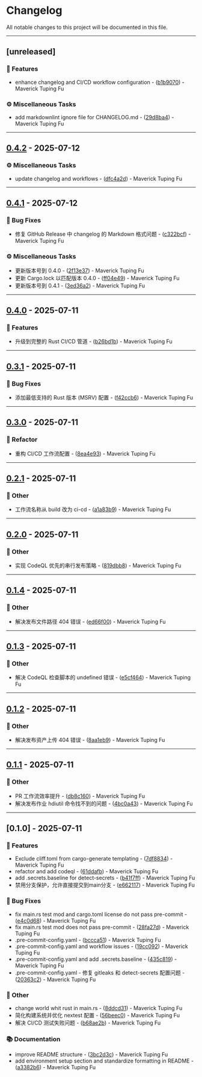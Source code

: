 # Changelog

All notable changes to this project will be documented in this file.

---
## [unreleased]

### 🚀 Features

- enhance changelog and CI/CD workflow configuration - ([b1b9070]($REPO/commit/b1b907082047d2304a57dc0908f9f088e28cad3c)) - Maverick Tuping Fu

### ⚙️ Miscellaneous Tasks

- add markdownlint ignore file for CHANGELOG.md - ([29d8ba4]($REPO/commit/29d8ba4772cc70db9da6d228de9de585bfa24eeb)) - Maverick Tuping Fu

---
## [0.4.2]($REPO/compare/v0.4.1..v0.4.2) - 2025-07-12

### ⚙️ Miscellaneous Tasks

- update changelog and workflows - ([dfc4a2d]($REPO/commit/dfc4a2d93bb6ba5b039155978139c92dbeaebbe7)) - Maverick Tuping Fu

---
## [0.4.1]($REPO/compare/v0.4.0..v0.4.1) - 2025-07-12

### 🐛 Bug Fixes

- 修复 GitHub Release 中 changelog 的 Markdown 格式问题 - ([c322bcf]($REPO/commit/c322bcff91d39efc57fdb3b2a8fe47fd12722e9f)) - Maverick Tuping Fu

### ⚙️ Miscellaneous Tasks

- 更新版本号到 0.4.0 - ([2f13e37]($REPO/commit/2f13e37c4775032803fbbf75ba7108d1d8b5f19e)) - Maverick Tuping Fu
- 更新 Cargo.lock 以匹配版本 0.4.0 - ([ff04e49]($REPO/commit/ff04e49f485bd6fb3fa0e52c125f086423723671)) - Maverick Tuping Fu
- 更新版本号到 0.4.1 - ([3ed36a2]($REPO/commit/3ed36a2162eac72fe882e31239c6682b41c585db)) - Maverick Tuping Fu

---
## [0.4.0]($REPO/compare/v0.3.1..v0.4.0) - 2025-07-11

### 🚀 Features

- 升级到完整的 Rust CI/CD 管道 - ([b26bd1b]($REPO/commit/b26bd1bc4460246c399c8ca350b205ac1c3596a6)) - Maverick Tuping Fu

---
## [0.3.1]($REPO/compare/v0.3.0..v0.3.1) - 2025-07-11

### 🐛 Bug Fixes

- 添加最低支持的 Rust 版本 (MSRV) 配置 - ([f42ccb6]($REPO/commit/f42ccb678fa6893a48d1fe11d2e94f89dc9ed1d7)) - Maverick Tuping Fu

---
## [0.3.0]($REPO/compare/v0.2.1..v0.3.0) - 2025-07-11

### 🚜 Refactor

- 重构 CI/CD 工作流配置 - ([8ea4e93]($REPO/commit/8ea4e93e45d6a714c65b27c5a1c73650cb18a5de)) - Maverick Tuping Fu

---
## [0.2.1]($REPO/compare/v0.2.0..v0.2.1) - 2025-07-11

### 💼 Other

- 工作流名称从 build 改为 ci-cd - ([a1a83b9]($REPO/commit/a1a83b907a1b8b7088b9a2e9c399c31440fd2e88)) - Maverick Tuping Fu

---
## [0.2.0]($REPO/compare/v0.1.4..v0.2.0) - 2025-07-11

### 💼 Other

- 实现 CodeQL 优先的串行发布策略 - ([819dbb8]($REPO/commit/819dbb8ae8edd3801a217ac3fb77a81aa5c2902b)) - Maverick Tuping Fu

---
## [0.1.4]($REPO/compare/v0.1.3..v0.1.4) - 2025-07-11

### 💼 Other

- 解决发布文件路径 404 错误 - ([ed66f00]($REPO/commit/ed66f005f4469ab4d3ae03151cb32cd2bef289b4)) - Maverick Tuping Fu

---
## [0.1.3]($REPO/compare/v0.1.2..v0.1.3) - 2025-07-11

### 💼 Other

- 解决 CodeQL 检查脚本的 undefined 错误 - ([e5cf464]($REPO/commit/e5cf464a1bce56ed09f43bb19f0099dcec80fb57)) - Maverick Tuping Fu

---
## [0.1.2]($REPO/compare/v0.1.1..v0.1.2) - 2025-07-11

### 💼 Other

- 解决发布资产上传 404 错误 - ([8aa1eb9]($REPO/commit/8aa1eb96a7eecb4f43da036fa1c77ba728cb2477)) - Maverick Tuping Fu

---
## [0.1.1]($REPO/compare/v0.1.0..v0.1.1) - 2025-07-11

### 💼 Other

- PR 工作流效率提升 - ([db8c160]($REPO/commit/db8c160e42180b82ca211924797de3f78732e4ed)) - Maverick Tuping Fu
- 解决发布作业 hdiutil 命令找不到的问题 - ([4bc0a43]($REPO/commit/4bc0a433e3873eb6ce454c8fc5c6dbc626ce60f1)) - Maverick Tuping Fu

---
## [0.1.0] - 2025-07-11

### 🚀 Features

- Exclude cliff.toml from cargo-generate templating - ([7df8834]($REPO/commit/7df8834b683bc5b3d13d282fb16a6fcf995ec45a)) - Maverick Tuping Fu
- refactor and add codeql - ([61ddafb]($REPO/commit/61ddafb814aeacd621bd4093efd4528a9254d8e8)) - Maverick Tuping Fu
- add .secrets.baseline for detect-secrets - ([b41f7ff]($REPO/commit/b41f7ffb45f81d8839947260607217f15f54c9f1)) - Maverick Tuping Fu
- 禁用分支保护，允许直接提交到main分支 - ([e662117]($REPO/commit/e6621171cb708ffa3689179f6f5aecc332f0cb5c)) - Maverick Tuping Fu

### 🐛 Bug Fixes

- fix main.rs test mod and cargo.toml license do not pass pre-commit - ([e4c0d68]($REPO/commit/e4c0d681be0c0aa390fb9d8a6afe3e9e8f7199cb)) - Maverick Tuping Fu
- fix main.rs test mod does not pass pre-commit - ([28fa27d]($REPO/commit/28fa27d62d14193340d61107f1a7ed6323c1924b)) - Maverick Tuping Fu
- .pre-commit-config.yaml - ([bccca51]($REPO/commit/bccca519db3d6301573afe6f267e2f40f3523aaa)) - Maverick Tuping Fu
- .pre-commit-config.yaml and workflow issues - ([19cc092]($REPO/commit/19cc092b6b20ed903cc3be283dcd4d721768eb59)) - Maverick Tuping Fu
- .pre-commit-config.yaml and add .secrets.baseline - ([435c819]($REPO/commit/435c819571a075d48099a6763e5b7445533e792f)) - Maverick Tuping Fu
- .pre-commit-config.yaml - 修复 gitleaks 和 detect-secrets 配置问题 - ([20363c2]($REPO/commit/20363c25708a2e91274821fa401613a28ffd0366)) - Maverick Tuping Fu

### 💼 Other

- change world whit rust in main.rs - ([8ddcd31]($REPO/commit/8ddcd31ab2ba7bf6c354aedc478784b0e80ca033)) - Maverick Tuping Fu
- 简化构建系统并优化 nextest 配置 - ([56beec0]($REPO/commit/56beec04b5823ca45c6690490ffae6acdb19507a)) - Maverick Tuping Fu
- 解决 CI/CD 测试失败问题 - ([b68ae2b]($REPO/commit/b68ae2b4ab0c0febf68eb6a9dcbdaa27f6f0946d)) - Maverick Tuping Fu

### 📚 Documentation

- improve README structure - ([3bc2d3c]($REPO/commit/3bc2d3cff0608f464ec9d8c1310ce2ab483173f3)) - Maverick Tuping Fu
- add environment setup section and standardize formatting in README - ([a3382b6]($REPO/commit/a3382b65d32f8e4b35d8e0d8607f9eed85c1722c)) - Maverick Tuping Fu

<!-- generated by git-cliff -->
